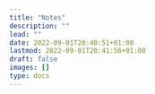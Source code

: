 ```yaml
---
title: "Notes"
description: ""
lead: ""
date: 2022-09-01T20:40:51+01:00
lastmod: 2022-09-01T20:41:56+01:00
draft: false
images: []
type: docs
---
```

